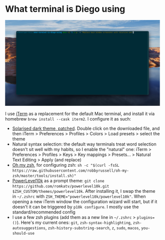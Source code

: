 # What terminal is Diego using

![How my terminal looks](assets/terminal.png)

I use [iTerm](https://iterm2.com/) as a replacement for the default Mac terminal, and install it via homebrew `brew install --cask iterm2`. I configure it as such:

* [Solarised dark theme, patched](https://raw.githubusercontent.com/mbadolato/iTerm2-Color-Schemes/master/schemes/Solarized%20Dark%20-%20Patched.itermcolors). Double click on the downloaded file, and then iTerm > Preferences > Profiles > Colors > Load presets > select the theme
* Natural syntax selection: the default way terminals treat word selection doesn't sit well with my habits, so I enable the "natural" one: iTerm > Preferences > Profiles > Keys > Key mappings > Presets... > Natural Text Editing > Apply (and replace) 
* [Oh my zsh](https://github.com/ohmyzsh/ohmyzsh), for configuring zsh: `sh -c "$(curl -fsSL https://raw.githubusercontent.com/robbyrussell/oh-my-zsh/master/tools/install.sh)"`
* [PowerLevel10k](https://github.com/romkatv/powerlevel10k?tab=readme-ov-file#oh-my-zsh) as a prompt theme: `git clone https://github.com/romkatv/powerlevel10k.git $ZSH_CUSTOM/themes/powerlevel10k`. After installing it, I swap the theme in `~/.zshrc` with `ZSH_THEME="powerlevel10k/powerlevel10k"`. When opening a new iTerm window the configuration wizard will start, but if it doesn't it can be triggered by `p10k configure`. I mostly use the standard/recommended config
* I use a few zsh plugins (add them as a new line in `~/.zshrc` > `plugins=()`). Here's my current ones: `git`, `zsh-syntax-highlighting`, `zsh-autosuggestions`, `zsh-history-substring-search`, `z`, `sudo`, `macos`, `you-should-use`
